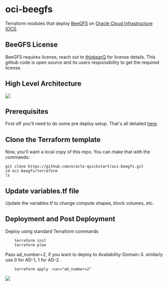 # oci-beegfs
Terraform modules that deploy [BeeGFS](https://www.beegfs.io/content/) on [Oracle Cloud Infrastructure (OCI)](https://cloud.oracle.com/en_US/cloud-infrastructure).

## BeeGFS License 
BeeGFS requires license, reach out to [thinkparQ](https://thinkparq.com/) for license details.   This github code is open source and its users responsibility to get the required license.  


## High Level Architecture 
![](./images/Beegfs_OCI_High_Level_Arch.png)

## Prerequisites
First off you'll need to do some pre deploy setup.  That's all detailed [here](https://github.com/oracle/oci-quickstart-prerequisites).

## Clone the Terraform template
Now, you'll want a local copy of this repo.  You can make that with the commands:

    git clone https://github.com/oracle-quickstart/oci-beegfs.git
    cd oci-beegfs/terraform
    ls

## Update variables.tf file 
Update the variables.tf to change compute shapes, block volumes, etc. 

## Deployment and Post Deployment
Deploy using standard Terraform commands

        terraform init
        terraform plan

Pass ad_number=2, if you want to deploy to Availability-Domain-3. similarly use 0 for AD-1, 1 for AD-2. 

        terraform apply -var="ad_number=2"

![](./images/TF-apply.PNG)
